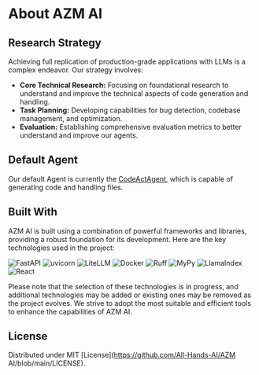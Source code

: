 # About AZM AI

## Research Strategy

Achieving full replication of production-grade applications with LLMs is a complex endeavor. Our strategy involves:

- **Core Technical Research:** Focusing on foundational research to understand and improve the technical aspects of code generation and handling.
- **Task Planning:** Developing capabilities for bug detection, codebase management, and optimization.
- **Evaluation:** Establishing comprehensive evaluation metrics to better understand and improve our agents.

## Default Agent

Our default Agent is currently the [CodeActAgent](agents), which is capable of generating code and handling files.

## Built With

AZM AI is built using a combination of powerful frameworks and libraries, providing a robust foundation for its
development. Here are the key technologies used in the project:

![FastAPI](https://img.shields.io/badge/FastAPI-black?style=for-the-badge) ![uvicorn](https://img.shields.io/badge/uvicorn-black?style=for-the-badge) ![LiteLLM](https://img.shields.io/badge/LiteLLM-black?style=for-the-badge) ![Docker](https://img.shields.io/badge/Docker-black?style=for-the-badge) ![Ruff](https://img.shields.io/badge/Ruff-black?style=for-the-badge) ![MyPy](https://img.shields.io/badge/MyPy-black?style=for-the-badge) ![LlamaIndex](https://img.shields.io/badge/LlamaIndex-black?style=for-the-badge) ![React](https://img.shields.io/badge/React-black?style=for-the-badge)

Please note that the selection of these technologies is in progress, and additional technologies may be added or
existing ones may be removed as the project evolves. We strive to adopt the most suitable and efficient tools to
enhance the capabilities of AZM AI.

## License

Distributed under MIT [License](https://github.com/All-Hands-AI/AZM AI/blob/main/LICENSE).
